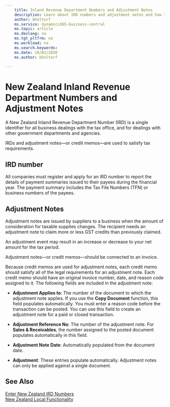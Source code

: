 ```yaml
---
    title: Inland Revenue Department Numbers and Adjustment Notes
    description: Learn about IRD numbers and adjustment notes and how they are supported in the New Zealand version of Business Central.
    author: bholtorf
    ms.service: dynamics365-business-central
    ms.topic: article
    ms.devlang: na
    ms.tgt_pltfrm: na
    ms.workload: na
    ms.search.keywords:
    ms.date: 10/01/2020
    ms.author: bholtorf

---
```

# New Zealand Inland Revenue Department Numbers and Adjustment Notes

A New Zealand Inland Revenue Department Number (IRD) is a single identifier for all business dealings with the tax office, and for dealings with other government departments and agencies.  

IRDs and adjustment notes—or credit memos—are used to satisfy tax requirements.  

## IRD number  
All companies must register and apply for an IRD number to report the details of payment summaries issued to their payees during the financial year. The payment summary includes the Tax File Numbers (TFN) or business numbers of the payees.  

## Adjustment Notes  
Adjustment notes are issued by suppliers to a business when the amount of consideration for taxable supplies changes. The recipient needs an adjustment note to claim more or less GST credits than previously claimed.  

An adjustment event may result in an increase or decrease to your net amount for the tax period.  

Adjustment notes—or credit memos—should be connected to an invoice.  

Because credit memos are used for adjustment notes, each credit memo should satisfy all of the legal requirements for an adjustment note. Each credit memo should have an original invoice number, date, and reason code assigned to it. The following fields are included in the adjustment note:  

- **Adjustment Applies to**: The number of the document to which the adjustment note applies. If you use the **Copy Document** function, this field populates automatically. You must enter a reason code before the transaction can be posted. You can use this field to create an adjustment note for a paid or closed transaction.  

- **Adjustment Reference No**: The number of the adjustment note. For **Sales & Receivables**, the number assigned to the posted document populates automatically in this field.  

- **Adjustment Note Date**: Automatically populated from the document date.  
- **Adjustment**: These entries populate automatically. Adjustment notes can only be applied against a single document.  

## See Also  
[Enter New Zealand IRD Numbers](how-to-enter-new-zealand-business-numbers.md)   
[New Zealand Local Functionality](new-zealand-local-functionality.md)

